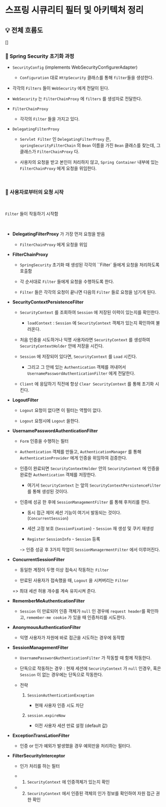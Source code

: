 # 스프링 시큐리티 필터 및 아키텍처 정리

## 💡 전체 흐름도 

[]

### 🍎 Spring Security 초기화 과정

- `SecurityConfig` (implements WebSecurityConfigurerAdapter)

    - `Configuration` 대로 `HttpSecurity` 클래스를 통해 `filter`들을 생성한다. 

- 각각의 `Filters` 들이 `WebSecurity` 에게 전달이 된다.

- `WebSecurity` 는 `FilterChainProxy` 에 `filters` 를 생성자로 전달한다. 

- `FilterChainProxy`

    - 각각의 `Filter` 들을 가지고 있다. 

- `DelegatingFilterProxy` 

    - `Servlet Filter` 인 `DelegatingFilterProxy` 은, `springSecurityFilterChain` 의 `Bean` 이름을 가진 `Bean` 클래스를 찾는데, 그 클래스가 `FilterChainProxy` 다.

    - 사용자의 요청을 받고 본인이 처리하지 않고, `Spring Container` 내부에 있는 `FilterChainProxy` 에게 요청을 위임한다.

<br>

### 🍉 사용자로부터의 요청 시작

<br>

`Filter` 들이 작동하기 시작함

<br>

- <b>DelegatingFilterProxy</b> 가 가장 먼저 요청을 받음

    - `FilterChainProxy` 에게 요청을 위임

- <b>FilterChainProxy</b>

    - `SpringSecurity` 초기화 때 생성된 각각의 ``Filter` 들에게 요청을 처리하도록 호출함 

    - 각 순서대로 `Filter` 들에게 요청을 수행하도록 한다.

    - `Filter` 들은 각각의 요청이 끝나면 다음의 `Filter` 들로 요청을 넘기게 된다.

- <b>SecurityContextPersistenceFilter  </b>

    - `SecurityContext` 를 조회하여 `Session` 에 저장된 이력이 있는지를 확인한다.

        - `loadContext` : `Session` 에 `SecurityContext` 객체가 있는지 확인하여 불러온다.

    - 처음 인증을 시도하거나 익명 사용자라면 `SecurityContext` 를 생성하여 `SecurityContextHolder` 안에 저장을 시킨다. 

    - `Session` 에 저장되어 있다면, `SecurityContext` 를 `Load` 시킨다.

        - 그리고 그 안에 있는 `Authentication` 객체를 꺼내어서 `UsernamePasswordAuthenticationFilter` 에게 전달한다. 

    - `Client` 에 응답하기 직전에 항상 `Clear SecurityContext` 를 통해 초기화 시킨다.

- <b>LogoutFilter</b>

    - `Logout` 요청이 없다면 이 필터는 역할이 없다. 

    - `Logout` 요청시에 `Logout` 을한다.

- <b>UsernamePasswordAuthenticationFilter</b>

    - `Form` 인증을 수행하는 필터 

    - `Authentication` 객체를 만들고, `AuthenticationManager` 를 통해 `AuthenticationProvider` 에게 인증을 위임하여 검증한다.

    - 인증이 완료되면 `SecurityContextHolder` 안의 `SecurityContext` 에 인증을 완료한 `Authentication` 객체를 저장한다. 

        - 여기서 `SecurityContext` 는 앞의 `SecurityContextPersistenceFilter` 를 통해 생성된 것이다. 

    - 인증에 성공 한 후에 `SessionManagementFilter` 를 통해 후처리를 한다.

        - 동시 접근 제어 세션 기능이 여기서 발동되는 것이다. (`ConcurrentSession`)

        - 세션 고정 보호 (`SessionFixation`) - `Session` 재 생성 및 쿠키 재생성

        - `Register` `SessionInfo` - `Session` 등록

        -> 인증 성공 후 3가지 작업이 `SessionManagermentFilter` 에서 이루어진다.

- <b>ConcurrentSessionFilter</b>

    - 동일한 계정이 두명 이상 접속시 작동하는 `Filter`

    - 만료된 사용자가 접속했을 때, `Logout` 을 시켜버리는 `Filter`

    => 최대 세션 허용 개수를 계속 유지시켜 준다. 

- <b>RememberMeAuthenticationFilter</b>

    - `Session` 이 만료되어 인증 객체가 `null` 인 경우에 `request header`를 확인하고, `remember-me cookie` 가 있을 때 인증처리를 시도한다.


- <b>AnonymousAuthenticationFilter</b>

    - 익명 사용자가 자원에 바로 접근을 시도하는 경우에 동작함

- <b>SessionManagementFilter</b>

    - `UsernamePasswordAuthenticationFilter` 가 작동할 때 함께 작동한다.

    - 단독으로 작동하는 경우 :  현재 세션에 `SecurityContext` 가 `null` 인경우, 혹은 `Session` 이 없는 경우에는 단독으로 작동한다. 

    - 전략

        1) `SessionAuthenticationException`

            - 현재 사용자 인증 시도 차단

        2) `session.expireNow`

            - 이전 사용자 세션 만료 설정 (default 값)

- <b>ExceptionTransLationFilter</b>

    - 인증 or 인가 예외가 발생했을 경우 예외만을 처리하는 필터다.

- <b>FilterSecurityInterceptor</b>

    - 인가 처리를 하는 필터

    - 1. `SecurityContext` 에 인증객체가 있는지 확인

    - 2. `SecurityContext` 에서 인증된 객체의 인가 정보를 확인하여 자원 접근 권한 확인







